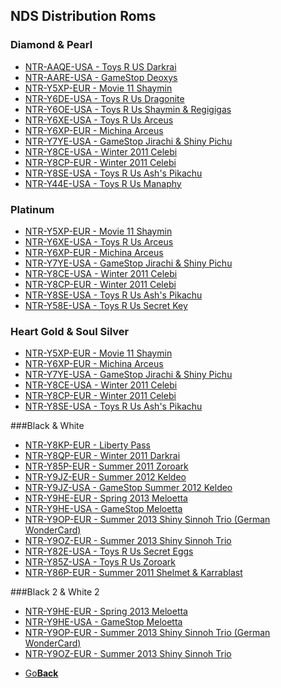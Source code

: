 ## NDS Distribution Roms

### Diamond & Pearl
* <a href="">NTR-AAQE-USA - Toys R US Darkrai</a>
* <a href="">NTR-AARE-USA - GameStop Deoxys</a>
* <a href="">NTR-Y5XP-EUR - Movie 11 Shaymin</a>
* <a href="">NTR-Y6DE-USA - Toys R Us Dragonite</a>
* <a href="">NTR-Y6OE-USA - Toys R Us Shaymin & Regigigas</a>
* <a href="">NTR-Y6XE-USA - Toys R Us Arceus</a>
* <a href="">NTR-Y6XP-EUR - Michina Arceus</a>
* <a href="">NTR-Y7YE-USA - GameStop Jirachi & Shiny Pichu</a>
* <a href="">NTR-Y8CE-USA - Winter 2011 Celebi</a>
* <a href="">NTR-Y8CP-EUR - Winter 2011 Celebi</a>
* <a href="">NTR-Y8SE-USA - Toys R Us Ash's Pikachu</a>
* <a href="">NTR-Y44E-USA - Toys R Us Manaphy</a>


### Platinum
* <a href="">NTR-Y5XP-EUR - Movie 11 Shaymin</a>
* <a href="">NTR-Y6XE-USA - Toys R Us Arceus</a>
* <a href="">NTR-Y6XP-EUR - Michina Arceus</a>
* <a href="">NTR-Y7YE-USA - GameStop Jirachi & Shiny Pichu</a>
* <a href="">NTR-Y8CE-USA - Winter 2011 Celebi</a>
* <a href="">NTR-Y8CP-EUR - Winter 2011 Celebi</a>
* <a href="">NTR-Y8SE-USA - Toys R Us Ash's Pikachu</a>
* <a href="">NTR-Y58E-USA - Toys R Us Secret Key</a>


### Heart Gold & Soul Silver
* <a href="">NTR-Y5XP-EUR - Movie 11 Shaymin</a>
* <a href="">NTR-Y6XP-EUR - Michina Arceus</a>
* <a href="">NTR-Y7YE-USA - GameStop Jirachi & Shiny Pichu</a>
* <a href="">NTR-Y8CE-USA - Winter 2011 Celebi</a>
* <a href="">NTR-Y8CP-EUR - Winter 2011 Celebi</a>
* <a href="">NTR-Y8SE-USA - Toys R Us Ash's Pikachu</a>


###Black & White
* <a href="">NTR-Y8KP-EUR - Liberty Pass</a>
* <a href="">NTR-Y8QP-EUR - Winter 2011 Darkrai</a>
* <a href="">NTR-Y85P-EUR - Summer 2011 Zoroark</a>
* <a href="">NTR-Y9JZ-EUR - Summer 2012 Keldeo</a>
* <a href="">NTR-Y9JZ-USA - GameStop Summer 2012 Keldeo</a>
* <a href="">NTR-Y9HE-EUR - Spring 2013 Meloetta</a>
* <a href="">NTR-Y9HE-USA - GameStop Meloetta</a>
* <a href="">NTR-Y9OP-EUR - Summer 2013 Shiny Sinnoh Trio (German WonderCard)</a>
* <a href="">NTR-Y9OZ-EUR - Summer 2013 Shiny Sinnoh Trio</a>
* <a href="">NTR-Y82E-USA - Toys R Us Secret Eggs</a>
* <a href="">NTR-Y85Z-USA - Toys R Us Zoroark</a>
* <a href="">NTR-Y86P-EUR - Summer 2011 Shelmet & Karrablast</a>


###Black 2 & White 2
* <a href="">NTR-Y9HE-EUR - Spring 2013 Meloetta</a>
* <a href="">NTR-Y9HE-USA - GameStop Meloetta</a>
* <a href="">NTR-Y9OP-EUR - Summer 2013 Shiny Sinnoh Trio (German WonderCard)</a>
* <a href="">NTR-Y9OZ-EUR - Summer 2013 Shiny Sinnoh Trio</a>

<onebutton>
<ul>
            <li><a href="../">Go<strong>Back</strong></a></li>
          </ul>
</onebutton>
